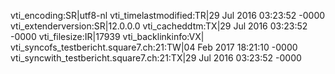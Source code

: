 vti_encoding:SR|utf8-nl
vti_timelastmodified:TR|29 Jul 2016 03:23:52 -0000
vti_extenderversion:SR|12.0.0.0
vti_cacheddtm:TX|29 Jul 2016 03:23:52 -0000
vti_filesize:IR|17939
vti_backlinkinfo:VX|
vti_syncofs_testbericht.square7.ch\:21:TW|04 Feb 2017 18:21:10 -0000
vti_syncwith_testbericht.square7.ch\:21:TX|29 Jul 2016 03:23:52 -0000
